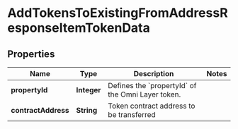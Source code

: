 

# AddTokensToExistingFromAddressResponseItemTokenData


## Properties

Name | Type | Description | Notes
------------ | ------------- | ------------- | -------------
**propertyId** | **Integer** | Defines the &#x60;propertyId&#x60; of the Omni Layer token. | 
**contractAddress** | **String** | Token contract address to be transferred | 



